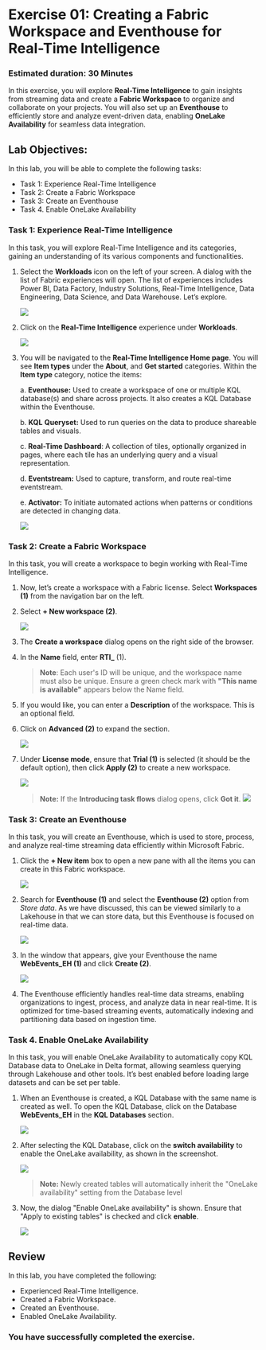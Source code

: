 # Exercise 01: Creating a Fabric Workspace and Eventhouse for Real-Time Intelligence

### Estimated duration: 30 Minutes

In this exercise, you will explore **Real-Time Intelligence** to gain insights from streaming data and create a **Fabric Workspace** to organize and collaborate on your projects. You will also set up an **Eventhouse** to efficiently store and analyze event-driven data, enabling **OneLake Availability** for seamless data integration.

## Lab Objectives: 
In this lab, you will be able to complete the following tasks:

- Task 1: Experience Real-Time Intelligence
- Task 2: Create a Fabric Workspace
- Task 3: Create an Eventhouse
- Task 4. Enable OneLake Availability

### Task 1: Experience Real-Time Intelligence  
In this task, you will explore Real-Time Intelligence and its categories, gaining an understanding of its various components and functionalities.

1. Select the **Workloads** icon on the left of your screen. A dialog with the list of Fabric experiences will open. The list of experiences includes Power BI, Data Factory, Industry Solutions, Real-Time Intelligence, Data Engineering, Data Science, and Data Warehouse. Let’s explore.

    ![](media/workload1.png)

1. Click on the **Real-Time Intelligence** experience under **Workloads**.

    ![](media/image17upd1.png)

1. You will be navigated to the **Real-Time Intelligence Home page**. You will see **Item types** under the **About**, and **Get started** categories. Within the **Item type** category, notice the items:

    a. **Eventhouse:** Used to create a workspace of one or multiple KQL database(s) and share across projects. It also creates a KQL Database within the Eventhouse.
    
    b. **KQL** **Queryset:** Used to run queries on the data to produce shareable tables and visuals.
    
    c. **Real-Time Dashboard**: A collection of tiles, optionally organized in pages, where each tile has an underlying query and a visual representation.
    
    d. **Eventstream:** Used to capture, transform, and route real-time eventstream.
    
    e. **Activator:** To initiate automated actions when patterns or conditions are detected in changing data.

    ![](media/image18upd1.png)

### Task 2: Create a Fabric Workspace

In this task, you will create a workspace to begin working with Real-Time Intelligence.

1. Now, let’s create a workspace with a Fabric license. Select **Workspaces (1)** from the navigation bar on the left.

1. Select  **+ New workspace (2)**.

    ![](media/workspace11.png)

1. The **Create a workspace** dialog opens on the right side of the browser.

1. In the **Name** field, enter **RTI_<inject key="DeploymentID" enableCopy="false"></inject>** (1). 

   >**Note**: Each user's ID will be unique, and the workspace name must also be unique. Ensure a green check mark with **"This name is available"** appears below the Name field.

1. If you would like, you can enter a **Description** of the workspace. This is an optional field.

1. Click on **Advanced (2)** to expand the section.

    ![](media/RTI_username.png)

1. Under **License mode**, ensure that **Trial (1)** is selected (it should be the default option), then click **Apply (2)** to create a new workspace.

    ![](media/imag017-1.png)

    >**Note:** If the **Introducing task flows** dialog opens, click **Got it**.
    ![](media/image28.png)

### Task 3: Create an Eventhouse
In this task, you will create an Eventhouse, which is used to store, process, and analyze real-time streaming data efficiently within Microsoft Fabric.

1. Click the **+ New item** box to open a new pane with all the items you can create in this Fabric workspace.

    ![](media/new_item.png)

1. Search for **Eventhouse (1)** and select the **Eventhouse (2)** option from *Store data*. As we have discussed, this can be viewed similarly to a Lakehouse in that we can store data, but this Eventhouse is focused on real-time data.

    ![](media/eventhouse-1.png)

1. In the window that appears, give your Eventhouse the name **WebEvents_EH (1)** and click **Create (2)**.

    ![](media/image32.png)

1. The Eventhouse efficiently handles real-time data streams, enabling organizations to ingest, process, and analyze data in near real-time. It is optimized for time-based streaming events, automatically indexing and partitioning data based on ingestion time.

### Task 4. Enable OneLake Availability
In this task, you will enable OneLake Availability to automatically copy KQL Database data to OneLake in Delta format, allowing seamless querying through Lakehouse and other tools. It’s best enabled before loading large datasets and can be set per table.

1. When an Eventhouse is created, a KQL Database with the same name is created as well. To open the KQL Database, click on the Database **WebEvents_EH** in the **KQL Databases** section.

    ![](media/image_task04_step01.png)

2. After selecting the KQL Database, click on the **switch availability** to enable the OneLake availability, as shown in the screenshot.

    ![](media/image_task04_step02.png)

    >**Note:** Newly created tables will automatically inherit the "OneLake availability" setting from the Database level

3. Now, the dialog "Enable OneLake availability" is shown. Ensure that "Apply to existing tables" is checked and click **enable**.

    ![](media/image_task04_step03.png)


## Review
In this lab, you have completed the following:
- Experienced Real-Time Intelligence.  
- Created a Fabric Workspace.
- Created an Eventhouse.
- Enabled OneLake Availability.

### You have successfully completed the exercise.
